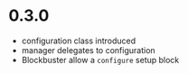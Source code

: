 0.3.0
====

- configuration class introduced
- manager delegates to configuration
- Blockbuster allow a `configure` setup block

